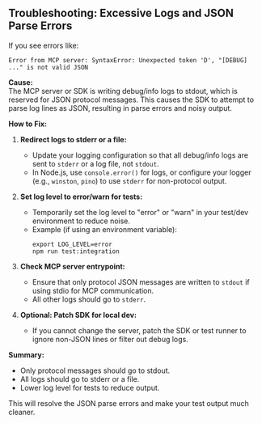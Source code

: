 ## Troubleshooting: Excessive Logs and JSON Parse Errors

If you see errors like:

```
Error from MCP server: SyntaxError: Unexpected token 'D', "[DEBUG] ..." is not valid JSON
```

**Cause:**  
The MCP server or SDK is writing debug/info logs to stdout, which is reserved for JSON protocol messages. This causes the SDK to attempt to parse log lines as JSON, resulting in parse errors and noisy output.

**How to Fix:**

1. **Redirect logs to stderr or a file:**  
   - Update your logging configuration so that all debug/info logs are sent to `stderr` or a log file, not `stdout`.
   - In Node.js, use `console.error()` for logs, or configure your logger (e.g., `winston`, `pino`) to use `stderr` for non-protocol output.

2. **Set log level to error/warn for tests:**  
   - Temporarily set the log level to "error" or "warn" in your test/dev environment to reduce noise.
   - Example (if using an environment variable):  
     ```
     export LOG_LEVEL=error
     npm run test:integration
     ```

3. **Check MCP server entrypoint:**  
   - Ensure that only protocol JSON messages are written to `stdout` if using stdio for MCP communication.
   - All other logs should go to `stderr`.

4. **Optional: Patch SDK for local dev:**  
   - If you cannot change the server, patch the SDK or test runner to ignore non-JSON lines or filter out debug logs.

**Summary:**  
- Only protocol messages should go to stdout.
- All logs should go to stderr or a file.
- Lower log level for tests to reduce output.

This will resolve the JSON parse errors and make your test output much cleaner.
